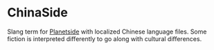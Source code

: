 # ChinaSide

Slang term for [Planetside](../PlanetSide.md) with localized Chinese
language files. Some fiction is interpreted differently to go along with
cultural differences.
